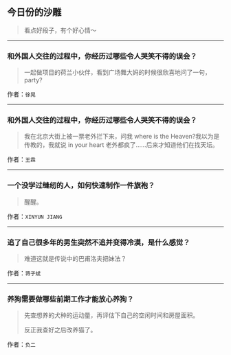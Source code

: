 ## 今日份的沙雕

> 看点好段子，有个好心情～


 
---

### 和外国人交往的过程中，你经历过哪些令人哭笑不得的误会？

> 一起做项目的荷兰小伙伴，看到广场舞大妈的时候很欣喜地问了一句，party?


作者：`徐晃`

---

### 和外国人交往的过程中，你经历过哪些令人哭笑不得的误会？

> 我在北京大街上被一票老外拦下来，问我 where is the Heaven?我以为是传教的，我就说 in your heart 老外都疯了……后来才知道他们在找天坛。


作者：`王霖`

---

### 一个没学过缝纫的人，如何快速制作一件旗袍？

> 醒醒。


作者：`XINYUN JIANG`

---

### 追了自己很多年的男生突然不追并变得冷漠，是什么感觉？

> 难道这就是传说中的巴甫洛夫把妹法？


作者：`蒋子斌`

---

### 养狗需要做哪些前期工作才能放心养狗？

> 先查想养的犬种的运动量，再评估下自己的空闲时间和房屋面积。
> 
> 反正我查好之后改养猫了。


作者：`负二`